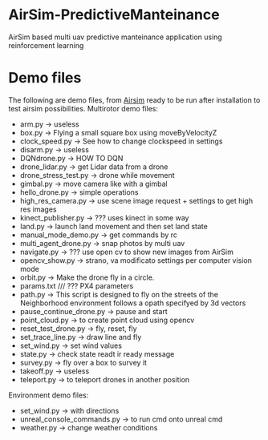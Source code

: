 # AirSim-PredictiveManteinance
 AirSim based multi uav predictive manteinance application using reinforcement learning




# Demo files 
The following are demo files, from [Airsim](https://github.com/microsoft/AirSim/tree/master/PythonClient) ready to be run after installation to test airsim possibilities.
Multirotor demo files:
- arm.py -> useless
- box.py -> Flying a small square box using moveByVelocityZ
- clock_speed.py -> See how to change clockspeed in settings
- disarm.py -> useless
- DQNdrone.py -> HOW TO DQN
- drone_lidar.py -> get Lidar data from a drone
- drone_stress_test.py -> drone while movement
- gimbal.py -> move camera like with a gimbal
- hello_drone.py -> simple operations
- high_res_camera.py -> use scene image request + settings to get high res images
- kinect_publisher.py -> ??? uses kinect in some way
- land.py -> launch land movement and then set land state  
- manual_mode_demo.py -> get commands by rc
- multi_agent_drone.py -> snap photos by multi uav
- navigate.py -> ??? use open cv to show new images from AirSim 
- opencv_show.py -> strano, va modificato settings per computer vision mode 
- orbit.py -> Make the drone fly in a circle.
- params.txt /// ??? PX4 parameters
- path.py -> This script is designed to fly on the streets of the Neighborhood environment follows a opath specifyed by 3d vectors
- pause_continue_drone.py -> pause and start
- point_cloud.py -> to create point cloud using opencv
- reset_test_drone.py -> fly, reset, fly
- set_trace_line.py -> draw line and fly
- set_wind.py -> set wind values
- state.py -> check state readt  ir ready message
- survey.py -> fly over a box to survey it
- takeoff.py -> useless
- teleport.py -> to teleport drones in another position


Environment demo files:
- set_wind.py -> with directions
- unreal_console_commands.py -> to run cmd onto unreal cmd
- weather.py -> change weather conditions


